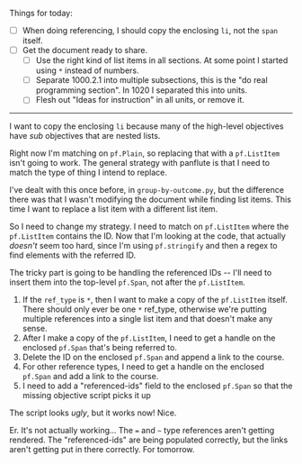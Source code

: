 Things for today:

* [ ] When doing referencing, I should copy the enclosing `li`, not the `span`
      itself.
* [ ] Get the document ready to share.
    * [ ] Use the right kind of list items in all sections. At some point I
          started using `*` instead of numbers.
    * [ ] Separate 1000.2.1 into multiple subsections, this is the "do real
          programming section". In 1020 I separated this into units.
    * [ ] Flesh out "Ideas for instruction" in all units, or remove it.
      
---

I want to copy the enclosing `li` because many of the high-level objectives have
*sub* objectives that are nested lists.

Right now I'm matching on `pf.Plain`, so replacing that with a `pf.ListItem`
isn't going to work. The general strategy with panflute is that I need to match
the type of thing I intend to replace.

I've dealt with this once before, in `group-by-outcome.py`, but the difference
there was that I wasn't modifying the document while finding list items. This
time I want to replace a list item with a different list item.

So I need to change my strategy. I need to match on `pf.ListItem` where the
`pf.ListItem` contains the ID. Now that I'm looking at the code, that actually
*doesn't* seem too hard, since I'm using `pf.stringify` and then a regex to find
elements with the referred ID.

The tricky part is going to be handling the referenced IDs -- I'll need to
insert them into the top-level `pf.Span`, not after the `pf.ListItem`.

1. If the `ref_type` is `*`, then I want to make a copy of the `pf.ListItem`
   itself. There should only ever be one `*` ref_type, otherwise we're putting
   multiple references into a single list item and that doesn't make any sense.
2. After I make a copy of the `pf.ListItem`, I need to get a handle on the
   enclosed `pf.Span` that's being referred to.
3. Delete the ID on the enclosed `pf.Span` and append a link to the course.
4. For other reference types, I need to get a handle on the enclosed `pf.Span`
   and add a link to the course.
5. I need to add a "referenced-ids" field to the enclosed `pf.Span` so that the
   missing objective script picks it up
   
The script looks *ugly*, but it works now! Nice.

Er. It's not actually working... The `=` and `~` type references aren't getting
rendered. The "referenced-ids" are being populated correctly, but the links
aren't getting put in there correctly. For tomorrow.
